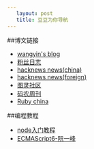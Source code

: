 ```yaml
---
   layout: post
   title: 豆豆为你导航
---
```


##博文链接

* [wangyin's blog](http://www.yinwang.org/)
* [粉丝日志](http://blog.fens.me/)
* [hacknews news(china)](http://news.dbanotes.net/)
* [hacknews news(foreign)](https://news.ycombinator.com/)
* [图灵社区](http://www.ituring.com.cn/)
* [码农周刊](http://weekly.manong.io/issues/)
* [Ruby china](https://ruby-china.org/)

##编程教程

* [node入门教程](http://www.nodebeginner.org/index-zh-cn.html?utm_source=ourjs.com)
* [ECMAScript6-阮一峰](http://es6.ruanyifeng.com/)
